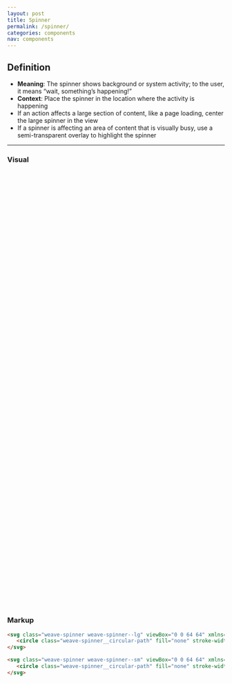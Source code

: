 ```yaml
---
layout: post
title: Spinner
permalink: /spinner/
categories: components
nav: components
---
```


## Definition

- **Meaning**: The spinner shows background or system activity; to the user, it means “wait, something’s happening!”
- **Context**: Place the spinner in the location where the activity is happening
- If an action affects a large section of content, like a page loading, center the large spinner in the view
- If a spinner is affecting an area of content that is visually busy, use a semi-transparent overlay to highlight the spinner

-----

### Visual
<svg class="weave-spinner weave-spinner--lg" viewBox="0 0 64 64" xmlns="http://www.w3.org/2000/svg">
   <circle class="weave-spinner__circular-path" fill="none" stroke-width="6" stroke-linecap="round" cx="32" cy="32" r="29"></circle>
</svg>

<svg class="weave-spinner weave-spinner--sm" viewBox="0 0 64 64" xmlns="http://www.w3.org/2000/svg">
   <circle class="weave-spinner__circular-path" fill="none" stroke-width="6" stroke-linecap="round" cx="32" cy="32" r="29"></circle>
</svg>

### Markup

```html
<svg class="weave-spinner weave-spinner--lg" viewBox="0 0 64 64" xmlns="http://www.w3.org/2000/svg">
   <circle class="weave-spinner__circular-path" fill="none" stroke-width="6" stroke-linecap="round" cx="32" cy="32" r="29"></circle>
</svg>

<svg class="weave-spinner weave-spinner--sm" viewBox="0 0 64 64" xmlns="http://www.w3.org/2000/svg">
   <circle class="weave-spinner__circular-path" fill="none" stroke-width="6" stroke-linecap="round" cx="32" cy="32" r="29"></circle>
</svg>
```
